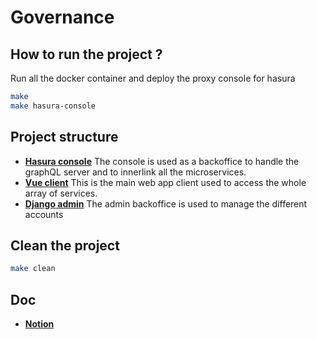 # Governance

## How to run the project ?
Run all the docker container and deploy the proxy console for hasura
```zsh
make
make hasura-console
```


## Project structure
- [**Hasura console**](http://localhost:9695/console)
The console is used as a backoffice to handle the graphQL server and to innerlink all the microservices.
- [**Vue client**](http://localhost:3000/)
This is the main web app client used to access the whole array of services.
- [**Django admin**](http://localhost:8000/admin/)
The admin backoffice is used to manage the different accounts


## Clean the project
```zsh
make clean
```

## Doc
- [**Notion**](https://www.notion.so/governance-assembly)
